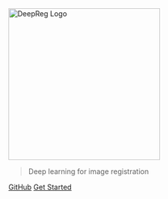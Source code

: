<!-- _coverpage.md -->

<img src='../asset/deepreg_logo_purple_beta.svg' alt='DeepReg Logo' width='300'/>

> Deep learning for image registration

[GitHub](https://github.com/DeepRegNet/DeepReg/) [Get Started](quick_start.md)
